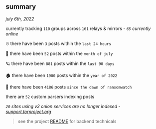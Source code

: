 
## summary
_july 6th, 2022_

currently tracking `110` groups across `161` relays & mirrors - _`65` currently online_

⏲ there have been `3` posts within the `last 24 hours`

🦈 there have been `52` posts within the `month of july`

🪐 there have been `881` posts within the `last 90 days`

🏚 there have been `1900` posts within the `year of 2022`

🦕 there have been `4186` posts `since the dawn of ransomwatch`

there are `52` custom parsers indexing posts

_`20` sites using v2 onion services are no longer indexed - [support.torproject.org](https://support.torproject.org/onionservices/v2-deprecation/)_

> see the project [README](https://github.com/joshhighet/ransomwatch#ransomwatch--) for backend technicals
